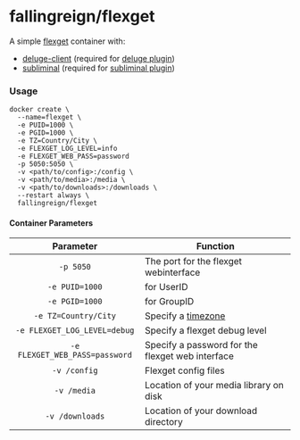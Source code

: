# fallingreign/flexget

A simple [flexget](https://flexget.com) container with:

* [deluge-client](https://pypi.org/project/deluge-client/) (required for [deluge plugin](https://flexget.com/Plugins/deluge))
* [subliminal](https://subliminal.readthedocs.io/en/latest/) (required for [subliminal plugin](https://flexget.com/Plugins/subliminal))

### Usage

```
docker create \
  --name=flexget \
  -e PUID=1000 \
  -e PGID=1000 \
  -e TZ=Country/City \
  -e FLEXGET_LOG_LEVEL=info
  -e FLEXGET_WEB_PASS=password
  -p 5050:5050 \
  -v <path/to/config>:/config \
  -v <path/to/media>:/media \
  -v <path/to/downloads>:/downloads \
  --restart always \
  fallingreign/flexget
```

#### Container Parameters

| Parameter | Function |
| :----: | --- |
| `-p 5050` | The port for the flexget webinterface |
| `-e PUID=1000` | for UserID |
| `-e PGID=1000` | for GroupID |
| `-e TZ=Country/City` | Specify a [timezone](https://en.wikipedia.org/wiki/List_of_tz_database_time_zones_) |
| `-e FLEXGET_LOG_LEVEL=debug` | Specify a flexget debug level|
| `-e FLEXGET_WEB_PASS=password` | Specify a password for the flexget web interface|
| `-v /config` | Flexget config files |
| `-v /media` | Location of your media library on disk |
| `-v /downloads` | Location of your download directory |
